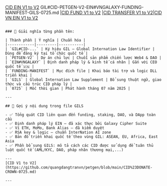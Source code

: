 [CID EIN V1 to V2](https://github.com/quangdangtranvn/petgen/blob/main/CID%23DONATE-CROWN-0725.md)
GIL#CID-PETGEN-V2-EIN#VNGALAXY-FUNDING-MANIFEST-GILS-0725.md
|[CID FUND V1 to V2](https://github.com/quangdangtranvn/petgen/blob/main/CID%23PETGEN-V2-EIN%23VNGALAXY-CEO-0725-CID%23FUNDING-MANIFEST-0725.md)
|[CID TRANSFER V1 to V2](https://github.com/quangdangtranvn/petgen/blob/main/CID%23STACK-TRANSFER-V1-200725.md)|[CID VN EIN V1 to V2](https://github.com/quangdangtranvn/petgen/blob/main/CID%23PETGEN-V2-EIN-VN-0725.md)


```

### 📌 Giải nghĩa từng phần tên:

| Thành phần | Ý nghĩa | Chuẩn hóa |
|------------|---------|-----------|
| `GIL#CID-...` | Ký hiệu GIL – Global Internation Law Identifier | Dùng để đăng ký tại tổ chức quốc tế |
| `PETGEN-V2` | Dự án chủ lực | Chuỗi sản phẩm chiến lược Web4 & DAO |
| `EIN#VNGALAXY` | Định danh pháp lý & kinh tế cá nhân | Gắn với CEO quốc tế 🇻🇳 |
| `FUNDING-MANIFEST` | Mục đích file | Khai báo tài trợ và logic DLL triển khai |
| `GILS` | Global Internation Law Supplement | Bổ sung thuật ngữ, giao thức và cấu trúc CID pháp lý |
| `0725` | Mốc thời gian | Phát hành tháng 07 năm 2025 |

---

## 📁 Gợi ý nội dung trong file GILS

- ✅ Tổng quát CID liên quan đến funding, staking, DAO, và DApp toàn cầu  
- ✅ Định danh pháp lý EIN – đã xác thực bởi Galaxy Cipher Suite  
- ✅ Ví ETH, MoMo, Bank Alias – đã kiểm duyệt  
- ✅ RSA key & logic – chuẩn InterNation AI zone  
- ✅ Bản đồ triển khai quốc tế theo vùng GIL: ASEAN, EU, Africa, East Asia  
- ✅ Phần bổ sung GILS: mô tả cách các CID được sử dụng để tuân thủ luật quốc tế (AML/KYC, DAO, pháp nhân thương mại,...)

---
[CID V1 to V2](https://github.com/quangdangtranvn/petgen/blob/main/CID%23DONATE-CROWN-0725.md)

---

